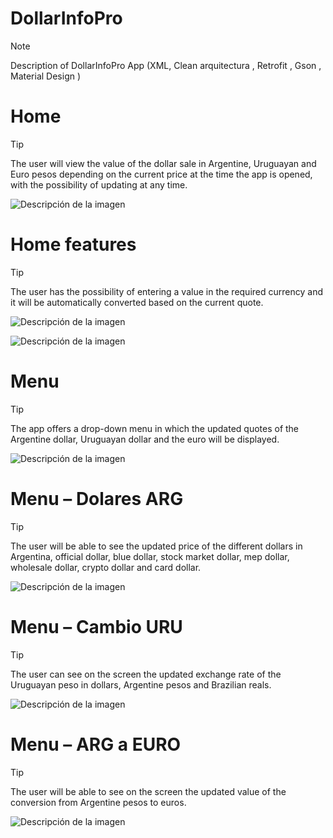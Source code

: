 # DollarInfoPro 
> [!NOTE]
> Description of  DollarInfoPro App (XML, Clean arquitectura , Retrofit , Gson , Material Design )
# Home 
> [!TIP]
> The user will view the value of the dollar sale in Argentine, Uruguayan and Euro pesos depending on the current price at the time the app is opened, with the possibility of updating at any time.

![Descripción de la imagen]( https://drive.usercontent.google.com/download?id=1rlYd3vwiPUdcfctIlMTI2ITkfUvNIz52)

# Home features
> [!TIP]
> The user has the possibility of entering a value in the required currency and it will be automatically converted based on the current quote.

![Descripción de la imagen]( https://drive.usercontent.google.com/download?id=1CYq2BbdkACXEpvaj-dD3ZJtZQbe7AU0C)

![Descripción de la imagen]( https://drive.usercontent.google.com/download?id=1SXqRk_kdMd7ePaJ4lckrqAN1-ukQi--0)



# Menu
> [!TIP]
> The app offers a drop-down menu in which the updated quotes of the Argentine dollar, Uruguayan dollar and the euro will be displayed.

![Descripción de la imagen]( https://drive.usercontent.google.com/download?id=1bn-6ibsP1rurfIU3LSAH-JqympfzBvu-)


# Menu – Dolares ARG
> [!TIP]
> The user will be able to see the updated price of the different dollars in Argentina, official dollar, blue dollar, stock market dollar, mep dollar, wholesale dollar, crypto dollar and card dollar.

![Descripción de la imagen]( https://drive.usercontent.google.com/download?id=1KkWfUSxjgBApX9dpLgRGJysNR7EL0xYX)
# Menu – Cambio URU
> [!TIP]
> The user can see on the screen the updated exchange rate of the Uruguayan peso in dollars, Argentine pesos and Brazilian reals.

![Descripción de la imagen]( https://drive.usercontent.google.com/download?id=1IEzUXWuxH0AtugsElAkxZJQCblXzC_n2)

# Menu – ARG a EURO
> [!TIP]
> The user will be able to see on the screen the updated value of the conversion from Argentine pesos to euros.

![Descripción de la imagen]( https://drive.usercontent.google.com/download?id=1uYzmvAj6xVG-0kquF8tskQBBghL_WtP0)


